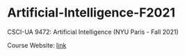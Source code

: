 # Artificial-Intelligence-F2021
CSCI-UA 9472: Artificial Intelligence (NYU Paris - Fall 2021)

Course Website: [link](http://www.augustincosse.com/artificial-intelligence-fall-2021)
